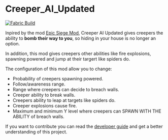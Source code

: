 # Creeper_AI_Updated

[![Fabric Build](https://github.com/SrGnis/Creeper_AI_Updated/actions/workflows/fabric_build.yml/badge.svg?branch=master)](https://github.com/SrGnis/Creeper_AI_Updated/actions/workflows/fabric_build.yml)

Inpired by the mod [Epic Siege Mod](https://www.curseforge.com/minecraft/mc-mods/epic-siege-mod), Creeper AI Updated gives creepers the ability to **bomb their way to you**, so hiding in your house is no longer an option.

In addition, this mod gives creepers other abilities like fire explosions, spawning powered and jump at their targert like spiders do.

The configuration of this mod allow you to change:
* Probability of creepers spawning powered.
* Follow/awareness range.
* Range where creepers can decide to breach walls.
* Creeper ability to break walls.
* Creepers ability to leap at targets like spiders do.
* Creeper explosions cause fire.
* Maximum and minimum Y level where creepers can SPAWN WITH THE ABILITY of breach walls.


If you want to contribute you can read the [developer guide](docs/index.md) and get a better understanding of this project.
